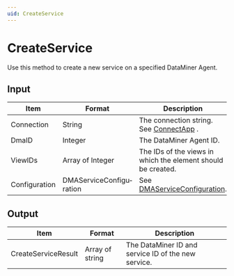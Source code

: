 ```yaml
---
uid: CreateService
---
```


# CreateService

Use this method to create a new service on a specified DataMiner Agent.

## Input

| Item          | Format                   | Description                                                                         |
|---------------|--------------------------|-------------------------------------------------------------------------------------|
| Connection    | String                   | The connection string. See [ConnectApp](xref:ConnectApp) .                            |
| DmaID         | Integer                  | The DataMiner Agent ID.                                                             |
| ViewIDs       | Array of Integer         | The IDs of the views in which the element should be created.                        |
| Configuration | DMAServiceConfigu­ration | See [DMAServiceConfiguration](xref:DMAServiceConfiguration). |

## Output

| Item                | Format          | Description                                         |
|---------------------|-----------------|-----------------------------------------------------|
| CreateServiceResult | Array of string | The DataMiner ID and service ID of the new service. |

